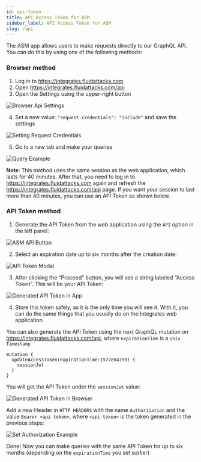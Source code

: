 ```yaml
---
id: api-token
title: API Access Token for ASM
sidebar_label: API Access Token for ASM
slug: /api
---
```


The ASM app allows users to make requests directly to our GraphQL API.
You can do this by using one of the following methods:

### Browser method

1. Log in to https://integrates.fluidattacks.com
2. Open https://integrates.fluidattacks.com/api
3. Open the Settings using the upper-right button

![Browser Api Settings](/img/api/api-token/api_highlight_settings.png)

4. Set a new value: `"request.credentials": "include"` and save the settings

![Setting Request Credentials](/img/api/api-token/api_highlight_reqcreds.png)

5. Go to a new tab and make your queries

![Query Example](/img/api/api-token/query_example.png)

**Note**: This method uses the same session as the web application, which lasts for 40
minutes. After that, you need to log in to https://integrates.fluidattacks.com again
and refresh the https://integrates.fluidattacks.com/api page.
If you want your session to last more than 40 minutes, you can use an API Token as
shown below.

### API Token method

1. Generate the API Token from the web application using the `API` option in the
left panel:

![ASM API Button](/img/api/api-token/app_highlight_apibutton.png)

2. Select an expiration date up to six months after the creation date:

![API Token Modal](/img/api/api-token/api_token_modal.png)

3. After clicking the “Proceed” button, you will see a string labeled “Access Token”.
This will be your API Token:

![Generated API Token in App](/img/api/api-token/app_apitoken_generated.png)

4. Store this token safely, as it is the only time you will see it. With it, you can
do the same things that you usually do on the Integrates web application.

You can also generate the API Token using the next GraphQL mutation on
https://integrates.fluidattacks.com/api, where `expirationTime` is a `Unix Timestamp`

```
mutation {
  updateAccessToken(expirationTime:1577854799) {
    sessionJwt
  }
}
```

You will get the API Token under the `sessionJwt` value:

![Generated API Token in Browser](/img/api/api-token/browser_apitoken_generated.png)

Add a new Header in `HTTP HEADERS` with the name `Authorization` and the value
`Bearer <api-token>`, where `<api-token>` is the token generated in the previous steps:

![Set Authorization Example](/img/api/api-token/apitoken_setheader.png)

Done! Now you can make queries with the same API Token for up to six months
(depending on the `expirationTime` you set earlier)
